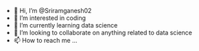 - 👋 Hi, I’m @Sriramganesh02
- 👀 I’m interested in coding
- 🌱 I’m currently learning data science
- 💞️ I’m looking to collaborate on anything related to data science
- 📫 How to reach me ...

<!---
Sriramganesh02/Sriramganesh02 is a ✨ special ✨ repository because its `README.md` (this file) appears on your GitHub profile.
You can click the Preview link to take a look at your changes.
--->
